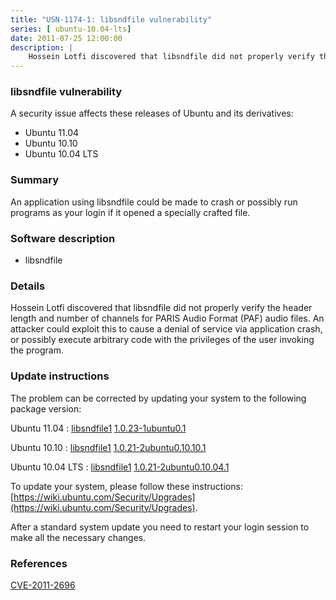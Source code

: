 ```yaml
---
title: "USN-1174-1: libsndfile vulnerability"
series: [ ubuntu-10.04-lts]
date: 2011-07-25 12:00:00
description: |
    Hossein Lotfi discovered that libsndfile did not properly verify the header length and number of channels for PARIS Audio Format (PAF) audio files. An attacker could exploit this to cause a denial of service via application crash, or possibly execute arbitrary code with the privileges of the user invoking the program. 
--- 
```

 
 


### libsndfile vulnerability

A security issue affects these releases of Ubuntu and its derivatives:

* Ubuntu 11.04
* Ubuntu 10.10
* Ubuntu 10.04 LTS

### Summary

An application using libsndfile could be made to crash or possibly run programs as your login if it opened a specially crafted file.

### Software description

* libsndfile 

### Details

Hossein Lotfi discovered that libsndfile did not properly verify the header length and number of channels for PARIS Audio Format (PAF) audio files. An attacker could exploit this to cause a denial of service via application crash, or possibly execute arbitrary code with the privileges of the user invoking the program. 

### Update instructions

The problem can be corrected by updating your system to the following package version:

Ubuntu 11.04
 : [libsndfile1](https://launchpad.net/ubuntu/+source/libsndfile) <span> [1.0.23-1ubuntu0.1](https://launchpad.net/ubuntu/+source/libsndfile/1.0.23-1ubuntu0.1) </span> 

Ubuntu 10.10
 : [libsndfile1](https://launchpad.net/ubuntu/+source/libsndfile) <span> [1.0.21-2ubuntu0.10.10.1](https://launchpad.net/ubuntu/+source/libsndfile/1.0.21-2ubuntu0.10.10.1) </span> 

Ubuntu 10.04 LTS
 : [libsndfile1](https://launchpad.net/ubuntu/+source/libsndfile) <span> [1.0.21-2ubuntu0.10.04.1](https://launchpad.net/ubuntu/+source/libsndfile/1.0.21-2ubuntu0.10.04.1) </span> 

To update your system, please follow these instructions: [https://wiki.ubuntu.com/Security/Upgrades](https://wiki.ubuntu.com/Security/Upgrades).

After a standard system update you need to restart your login session to make all the necessary changes. 

### References

 
 [CVE-2011-2696](http://people.ubuntu.com/~ubuntu-security/cve/CVE-2011-2696)
 

